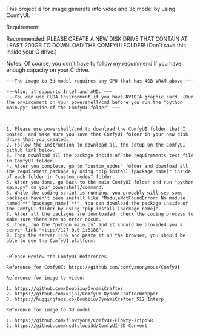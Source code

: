 This project is for image generate into video and 3d model by using ComfyUI. 

Requirement:

Recommended: PLEASE CREATE A NEW DISK DRIVE THAT CONTAIN AT LEAST 200GB TO DOWNLOAD THE COMFYUI FOLDER! (Don't save this inside your C drive.)

Notes: Of course, you don't have to follow my recommend if you have enough capacity on your C drive.
 
~~~The image to video only supports any GPU that has 8GB VRAM above.~~~
~~~The image to 3d model requires any GPU that has 4GB VRAM above.~~~

~~~Also, it supports Intel and AMD. ~~~
~~~You can use CUDA Environment if you have NVIDIA graphic card. (Run the environment on your powershell/cmd before you run the "python main.py" inside of the ComfyUI folder) ~~~



1. Please use powershell/cmd to download the ComfyUI folder that I posted, and make sure you save that ComfyUI folder in your new disk drive that you created.
2. Follow the instruction to download all the setup on the ComfyUI github link below.
3. Then download all the package inside of the requirements text file in ComfyUI folder.
4. After you complete, go to "custom_nodes" folder and download all the requirement package by using "pip install [package_name]" inside of each folder in "custom_nodes" folder.
5. After you done, go back to the main ComfyUI folder and run "python main.py" on your powershell/command.
6. While the coding script is running, you probably will see some packages haven't been install like "ModuleNotFoundError: No module named **'[package_name]'**". You can download the package inside of the ComfyUI folder by using "pip install [package name]".
7. After all the packages are downloaded, check the coding process to make sure there are no error occur.
8. Then, run the "python main.py" and it should be provided you a server link "http://127.0.0.1:8188".
9. Copy the server link and paste it on the browser, you should be able to see the ComfyUI platform.


~Please Review the ComfyUI References

Reference for ComfyUI: https://github.com/comfyanonymous/ComfyUI

Reference for image to video: 

1. https://github.com/Doubiiu/DynamiCrafter
2. https://github.com/kijai/ComfyUI-DynamiCrafterWrapper
3. https://huggingface.co/Doubiiu/DynamiCrafter_512_Interp

Reference for image to 3d model:

1. https://github.com/flowtyone/ComfyUI-Flowty-TripoSR
2. https://github.com/nsdtcloud3d/ComfyUI-3D-Convert
